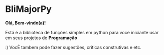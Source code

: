 # BliMajorPy

**Olá, Bem-vindo(a)!**

Está é a biblioteca de funções simples em python para voce iniciante usar em seus projetos de **Programação**

:) VocÊ tambem pode fazer sugestões, criticas construtivas e etc.
